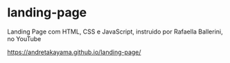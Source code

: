 # landing-page
 Landing Page com HTML, CSS e JavaScript, instruido por Rafaella Ballerini, no YouTube
 
https://andretakayama.github.io/landing-page/ 
